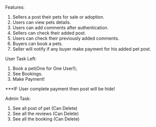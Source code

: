 Features:
1. Sellers a post their pets for sale or adoption.
2. Users can view pets details.
3. Users can add comments after authentication.
4. Sellers can check their added post.
5. Users can check their previously added comments.
6. Buyers can book a pets.
7. Seller will notify if any buyer make payment for his added pet post.

User Task Left:
1. Book a pet(One for One User!);
2. See Bookings.
3. Make Payment!

***IF User complete payment then post will be hide!

Admin Task:
1. See all post of pet (Can Delete)
2. See all the reviews (Can Delete)
3. See all the booking (Can Delete)
